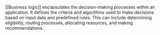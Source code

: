 [[Business logic]] encapsulates the decision-making processes within an application. It defines the criteria and algorithms used to make decisions based on input data and predefined rules. This can include determining eligibility, routing processes, allocating resources, and making recommendations.
